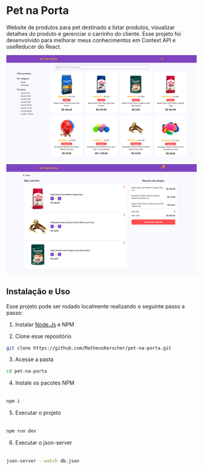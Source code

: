 # Pet na Porta
Website de produtos para pet destinado a listar produtos, visualizar detalhes do produto e gerenciar o carrinho do cliente. Esse projeto foi desenvolvido para melhorar meus conhecimentos em Context API e useReducer do React.

![Thumbnail-Home](/thumbnail-1.png)
![Thumbnail-Cart](/thumbnail-2.png)

## Instalação e Uso

Esse projeto pode ser rodado localmente realizando o seguinte passo a passo:

1. Instalar [Node.Js](https://nodejs.org/en) e NPM


2. Clone esse repositório

```sh
git clone https://github.com/MatheusKerscher/pet-na-porta.git

```

3. Acesse a pasta

```sh
cd pet-na-porta

```

4. Instale os pacotes NPM

```sh

npm i

```

5. Executar o projeto

```sh

npm run dev

```

6. Executar o json-server

```sh

json-server --watch db.json

```
